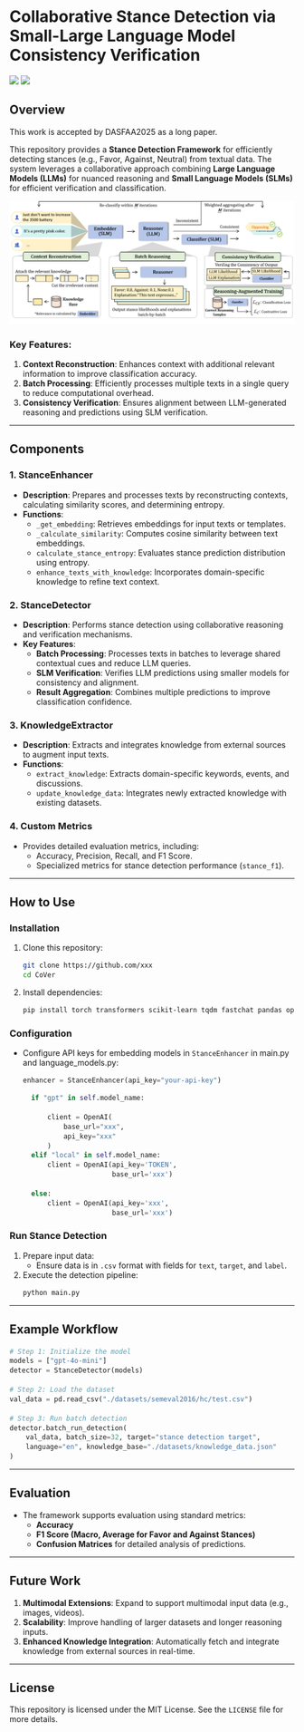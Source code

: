 # Collaborative Stance Detection via Small-Large Language Model Consistency Verification

![](https://img.shields.io/badge/license-MIT-blue.svg) 
![](https://img.shields.io/badge/Python-3.10-blue.svg)
## Overview

This work is accepted by DASFAA2025 as a long paper.

This repository provides a **Stance Detection Framework** for efficiently detecting stances (e.g., Favor, Against, Neutral) from textual data. The system leverages a collaborative approach combining **Large Language Models (LLMs)** for nuanced reasoning and **Small Language Models (SLMs)** for efficient verification and classification. 

![System Overview](pic/CoVer.png)

### Key Features:
1. **Context Reconstruction**: Enhances context with additional relevant information to improve classification accuracy.
2. **Batch Processing**: Efficiently processes multiple texts in a single query to reduce computational overhead.
3. **Consistency Verification**: Ensures alignment between LLM-generated reasoning and predictions using SLM verification.

---

## Components

### 1. **StanceEnhancer**
- **Description**: Prepares and processes texts by reconstructing contexts, calculating similarity scores, and determining entropy.
- **Functions**:
  - `_get_embedding`: Retrieves embeddings for input texts or templates.
  - `_calculate_similarity`: Computes cosine similarity between text embeddings.
  - `calculate_stance_entropy`: Evaluates stance prediction distribution using entropy.
  - `enhance_texts_with_knowledge`: Incorporates domain-specific knowledge to refine text context.

### 2. **StanceDetector**
- **Description**: Performs stance detection using collaborative reasoning and verification mechanisms.
- **Key Features**:
  - **Batch Processing**: Processes texts in batches to leverage shared contextual cues and reduce LLM queries.
  - **SLM Verification**: Verifies LLM predictions using smaller models for consistency and alignment.
  - **Result Aggregation**: Combines multiple predictions to improve classification confidence.

### 3. **KnowledgeExtractor**
- **Description**: Extracts and integrates knowledge from external sources to augment input texts.
- **Functions**:
  - `extract_knowledge`: Extracts domain-specific keywords, events, and discussions.
  - `update_knowledge_data`: Integrates newly extracted knowledge with existing datasets.

### 4. **Custom Metrics**
- Provides detailed evaluation metrics, including:
  - Accuracy, Precision, Recall, and F1 Score.
  - Specialized metrics for stance detection performance (`stance_f1`).

---

## How to Use

### Installation
1. Clone this repository:
   ```bash
   git clone https://github.com/xxx
   cd CoVer
   ```
2. Install dependencies:
   ```bash
   pip install torch transformers scikit-learn tqdm fastchat pandas openai
   ```

### Configuration
- Configure API keys for embedding models in `StanceEnhancer` in main.py and language_models.py:
  ```python
  enhancer = StanceEnhancer(api_key="your-api-key")
  ```

  ```python
    if "gpt" in self.model_name:

        client = OpenAI(
            base_url="xxx",
            api_key="xxx"
        )
    elif "local" in self.model_name:
        client = OpenAI(api_key='TOKEN',
                        base_url='xxx')

    else:
        client = OpenAI(api_key='xxx',
                        base_url='xxx')

  ```

### Run Stance Detection
1. Prepare input data:
   - Ensure data is in `.csv` format with fields for `text`, `target`, and `label`.
2. Execute the detection pipeline:
   ```bash
   python main.py
   ```

---

## Example Workflow

```python
# Step 1: Initialize the model
models = ["gpt-4o-mini"]
detector = StanceDetector(models)

# Step 2: Load the dataset
val_data = pd.read_csv("./datasets/semeval2016/hc/test.csv")

# Step 3: Run batch detection
detector.batch_run_detection(
    val_data, batch_size=32, target="stance detection target",
    language="en", knowledge_base="./datasets/knowledge_data.json"
)
```

---

## Evaluation

- The framework supports evaluation using standard metrics:
  - **Accuracy**
  - **F1 Score (Macro, Average for Favor and Against Stances)**
  - **Confusion Matrices** for detailed analysis of predictions.

---

## Future Work

1. **Multimodal Extensions**: Expand to support multimodal input data (e.g., images, videos).
2. **Scalability**: Improve handling of larger datasets and longer reasoning inputs.
3. **Enhanced Knowledge Integration**: Automatically fetch and integrate knowledge from external sources in real-time.

---

## License
This repository is licensed under the MIT License. See the `LICENSE` file for more details.

